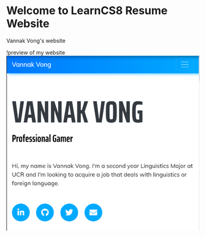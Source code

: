 
# Welcome to LearnCS8 Resume Website

Vannak Vong's website

!preview of my website <img src="websitepreview.PNG">
